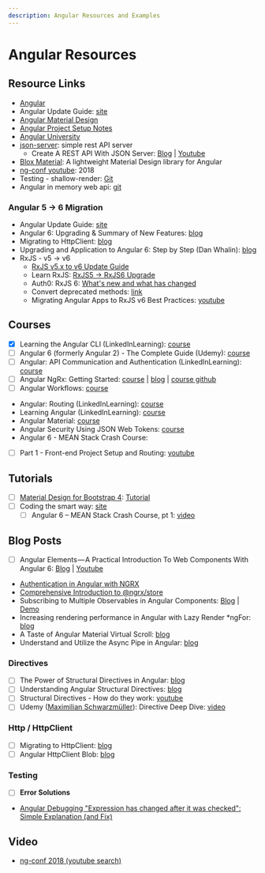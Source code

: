 ```yaml
---
description: Angular Resources and Examples
---
```


# Angular Resources

## Resource Links

* [Angular](https://angular.io/)
* Angular Update Guide: [site](https://update.angular.io/)
* [Angular Material Design](https://material.angular.io/)
* [Angular Project Setup Notes](https://gist.github.com/kozigh01/769a0f1dcd5ff1af335a00d228b9075c)  
* [Angular University](https://angular-university.io/)
* [json-server](https://github.com/typicode/json-server): simple rest API server
  * Create A REST API With JSON Server: [Blog](https://medium.com/codingthesmartway-com-blog/create-a-rest-api-with-json-server-36da8680136d) \| [Youtube](https://www.youtube.com/watch?v=x3NAo8zqdmo)
* [Blox Material](https://blox.src.zone/material/guides): A lightweight Material Design library for Angular
* [ng-conf youtube](https://www.youtube.com/channel/UCm9iiIfgmVODUJxINecHQkA): 2018
* Testing - shallow-render: [Git](https://github.com/getsaf/shallow-render)
* Angular in memory web api: [git](https://github.com/angular/in-memory-web-api)

### Angular 5 -&gt; 6 Migration

* Angular Update Guide: [site](https://update.angular.io/)
* Angular 6: Upgrading & Summary of New Features: [blog](https://alligator.io/angular/angular-6/)
* Migrating to HttpClient: [blog](http://brianflove.com/2017/07/21/migrating-to-http-client/)
* Upgrading and Application to Angular 6: Step by Step \(Dan Whalin\): [blog](https://blog.codewithdan.com/2018/05/03/upgrading-an-application-to-angular-6-step-by-step/)
* RxJS - v5 -&gt; v6
  * ​[RxJS v5.x to v6 Update Guide](https://github.com/ReactiveX/rxjs/blob/master/docs_app/content/guide/v6/migration.md)​
  * Learn RxJS: [RxJS5 -&gt; RxJS6 Upgrade](https://www.learnrxjs.io/concepts/rxjs5-6.html)​
  * Auth0: RxJS 6: [What's new and what has changed](https://auth0.com/blog/whats-new-in-rxjs-6/)​
  * Convert deprecated methods: [link](https://github.com/ReactiveX/rxjs/blob/master/docs_app/content/guide/v6/migration.md#dep-methods)
  * Migrating Angular Apps to RxJS v6 Best Practices: [youtube](https://www.youtube-nocookie.com/embed/w35u1TIhxhc?rel=0&showinfo=1&enablejsapi=1&modestbranding=1)

## Courses

* [x] Learning the Angular CLI \(LinkedInLearning\): [course](https://www.linkedin.com/learning/learning-the-angular-cli-2)
* [ ] Angular 6 \(formerly Angular 2\) - The Complete Guide \(Udemy\): [course](https://www.udemy.com/the-complete-guide-to-angular-2)
* [ ] Angular: API Communication and Authentication \(LinkedInLearning\): [course](https://www.linkedin.com/learning/angular-api-communication-and-authentication)
* [ ] Angular NgRx: Getting Started: [course](https://app.pluralsight.com/library/courses/angular-ngrx-getting-started/table-of-contents) \| [blog](https://blogs.msmvps.com/deborahk/angular-ngrx-getting-started-problem-solver/) \| [course github](https://github.com/DeborahK/Angular-NgRx-GettingStarted)
* [ ] Angular Workflows: [course](https://www.linkedin.com/learning/angular-workflows)
* Angular: Routing \(LinkedInLearning\): [course](https://www.linkedin.com/learning/angular-routing/routing-modularization-and-lazy-loading)
* Learning Angular \(LinkedInLearning\): [course](https://www.linkedin.com/learning/learning-angular)
* Angular Material: [course](https://app.pluralsight.com/library/courses/angular-material/table-of-contents)
* Angular Security Using JSON Web Tokens: [course](https://app.pluralsight.com/library/courses/angular-security-json-web-tokens/table-of-contents)
* Angular 6 - MEAN Stack Crash Course:
 * [ ] Part 1 - Front-end Project Setup and Routing: [youtube](https://codingthesmartway.com/angular-6-mean-stack-crash-course-part-1-front-end-project-setup-and-routing/)

## Tutorials

* [ ] [Material Design for Bootstrap 4](https://mdbootstrap.com/): [Tutorial](https://mdbootstrap.com/bootstrap-tutorial/)​
* [ ] Coding the smart way: [site](https://codingthesmartway.com/)
  * [ ] Angular 6 – MEAN Stack Crash Course, pt 1: [video](https://www.youtube.com/watch?v=x2_bcCZg8vQ&feature=youtu.be)

## Blog Posts

* [ ] Angular Elements — A Practical Introduction To Web Components With Angular 6: [Blog](https://medium.com/codingthesmartway-com-blog/angular-elements-a-practical-introduction-to-web-components-with-angular-6-52c0b3076c2c) \| [Youtube](https://www.youtube.com/watch?time_continue=3&v=hb00ZR4sipw)
* [Authentication in Angular with NGRX](http://mherman.org/blog/2018/04/17/authentication-in-angular-with-ngrx/#.Wvl43Ygvy00)​
* [Comprehensive Introduction to @ngrx/store](https://gist.github.com/btroncone/a6e4347326749f938510)​
* Subscribing to Multiple Observables in Angular Components: [Blog](https://coryrylan.com/blog/subscribing-to-multiple-observables-in-angular-components) \| [Demo](https://stackblitz.com/edit/angular-d6stek)
* Increasing rendering performance in Angular with Lazy Render \*ngFor: [blog](https://medium.com/@vyakymenko/increasing-rendering-performance-in-angular-with-lazy-render-ngfor-ae8c5d16e194)
* A Taste of Angular Material Virtual Scroll: [blog](https://netbasal.com/a-taste-of-angular-material-virtual-scroll-f173c5c70a1)
* Understand and Utilize the Async Pipe in Angular: [blog](http://briantroncone.com/?p=623)

### Directives

* [ ] The Power of Structural Directives in Angular: [blog](https://netbasal.com/the-power-of-structural-directives-in-angular-bfe4d8c44fb1)
* [ ] Understanding Angular Structural Directives: [blog](https://netbasal.com/understanding-angular-structural-directives-659acd0f67e)
* [ ] Structural Directives - How do they work: [youtube](https://www.youtube.com/watch?v=rr1MIDY0FUg)
* [ ] Udemy \([Maximilian Schwarzmüller](https://www.udemy.com/user/maximilian-schwarzmuller/)\): Directive Deep Dive: [video](https://www.udemy.com/the-complete-guide-to-angular-2/learn/v4/t/lecture/6656162?start=0)

### Http / HttpClient

* [ ] Migrating to HttpClient: [blog](http://brianflove.com/2017/07/21/migrating-to-http-client/)
* [ ] Angular HttpClient Blob: [blog](http://brianflove.com/2017/11/02/angular-http-client-blob/)

### Testing

* [ ] **Error Solutions**
* [Angular Debugging "Expression has changed after it was checked": Simple Explanation \(and Fix\)](https://blog.angular-university.io/angular-debugging/)

## Video

* [ng-conf 2018 \(youtube search\)](https://www.youtube.com/results?search_query=ng+conf+2018)


